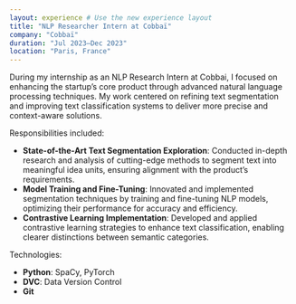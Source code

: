 ```yaml
---
layout: experience # Use the new experience layout
title: "NLP Researcher Intern at Cobbaï"
company: "Cobbaï"
duration: "Jul 2023–Dec 2023"
location: "Paris, France"
---
```


During my internship as an NLP Research Intern at Cobbai, I focused on enhancing the startup’s core product through advanced natural language processing techniques. My work centered on refining text segmentation and improving text classification systems to deliver more precise and context-aware solutions.

Responsibilities included:
* **State-of-the-Art Text Segmentation Exploration**: Conducted in-depth research and analysis of cutting-edge methods to segment text into meaningful idea units, ensuring alignment with the product’s requirements.
* **Model Training and Fine-Tuning**: Innovated and implemented segmentation techniques by training and fine-tuning NLP models, optimizing their performance for accuracy and efficiency.
* **Contrastive Learning Implementation**: Developed and applied contrastive learning strategies to enhance text classification, enabling clearer distinctions between semantic categories.

Technologies:
* **Python**: SpaCy, PyTorch
* **DVC**: Data Version Control
* **Git**
